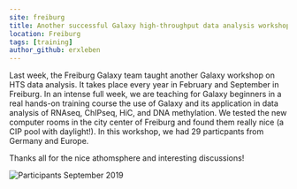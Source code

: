 ```yaml
---
site: freiburg
title: Another successful Galaxy high-throughput data analysis workshop in Freiburg
location: Freiburg
tags: [training]
author_github: erxleben
---
```


Last week, the Freiburg Galaxy team taught another Galaxy workshop on HTS data analysis. It takes place every year in February and September in Freiburg. In an intense full week, we are teaching for Galaxy beginners in a real hands-on training course the use of Galaxy and its application in data analysis of RNAseq, ChIPseq, HiC, and DNA methylation. We tested the new computer rooms in the city center of Freiburg and found them really nice (a CIP pool with daylight!). In this workshop, we had 29 particpants from Germany and Europe.

Thanks all for the nice athomsphere and interesting discussions!

![Participants September 2019](/assets/media/WSgrouppicture2019.jpg)

